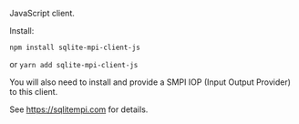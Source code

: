 JavaScript client.

Install:

`npm install sqlite-mpi-client-js`

or
`yarn add sqlite-mpi-client-js`


You will also need to install and provide a SMPI IOP (Input Output Provider) to this client.

See https://sqlitempi.com for details.
